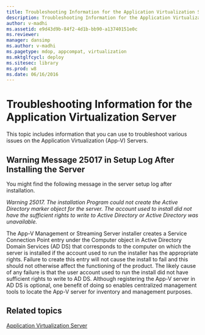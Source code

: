 ```yaml
---
title: Troubleshooting Information for the Application Virtualization Server
description: Troubleshooting Information for the Application Virtualization Server
author: v-madhi
ms.assetid: e9d43d9b-84f2-4d1b-bb90-a13740151e0c
ms.reviewer: 
manager: dansimp
ms.author: v-madhi
ms.pagetype: mdop, appcompat, virtualization
ms.mktglfcycl: deploy
ms.sitesec: library
ms.prod: w8
ms.date: 06/16/2016
---
```



# Troubleshooting Information for the Application Virtualization Server


This topic includes information that you can use to troubleshoot various issues on the Application Virtualization (App-V) Servers.

## Warning Message 25017 in Setup Log After Installing the Server


You might find the following message in the server setup log after installation.

*Warning 25017. The installation Program could not create the Active Directory marker object for the server. The account used to install did not have the sufficient rights to write to Active Directory or Active Directory was unavailable.*

The App-V Management or Streaming Server installer creates a Service Connection Point entry under the Computer object in Active Directory Domain Services (AD DS) that corresponds to the computer on which the server is installed if the account used to run the installer has the appropriate rights. Failure to create this entry will not cause the install to fail and this should not otherwise affect the functioning of the product. The likely cause of any failure is that the user account used to run the install did not have sufficient rights to write to AD DS. Although registering the App-V server in AD DS is optional, one benefit of doing so enables centralized management tools to locate the App-V server for inventory and management purposes.

## Related topics


[Application Virtualization Server](application-virtualization-server.md)

 

 





